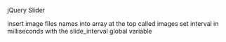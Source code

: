jQuery Slider

insert image files names into array at the top called images
set interval in milliseconds with the slide_interval global variable